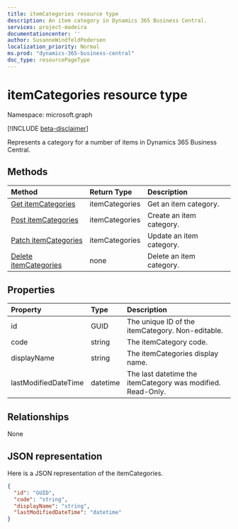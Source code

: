 ```yaml
---
title: itemCategories resource type 
description: An item category in Dynamics 365 Business Central.
services: project-madeira
documentationcenter: ''
author: SusanneWindfeldPedersen
localization_priority: Normal
ms.prod: "dynamics-365-business-central"
doc_type: resourcePageType
---
```


# itemCategories resource type

Namespace: microsoft.graph

[!INCLUDE [beta-disclaimer](../../includes/beta-disclaimer.md)]

Represents a category for a number of items in Dynamics 365 Business Central.

## Methods

| Method                                                          | Return Type  |Description             |
|:----------------------------------------------------------------|:-------------|:-----------------------|
|[Get itemCategories](../api/dynamics-itemcategories-get.md)      |itemCategories|Get an item category.   |
|[Post itemCategories](../api/dynamics-create-itemcategories.md)  |itemCategories|Create an item category.|
|[Patch itemCategories](../api/dynamics-itemcategories-update.md) |itemCategories|Update an item category.|
|[Delete itemCategories](../api/dynamics-itemcategories-delete.md)|none          |Delete an item category.|

## Properties
| Property	         | Type	  |Description                                     |
|:-------------------|:-------|:-----------------------------------------------|
|id                  |GUID    |The unique ID of the itemCategory. Non-editable.|
|code                |string  |The itemCategory code.                          |
|displayName         |string  |The itemCategories display name.                |
|lastModifiedDateTime|datetime|The last datetime the itemCategory was modified. Read-Only.|  


## Relationships
None

## JSON representation

Here is a JSON representation of the itemCategories.

```json
{
  "id": "GUID",
  "code": "string",
  "displayName": "string",
  "lastModifiedDateTime": "datetime"
}
```

